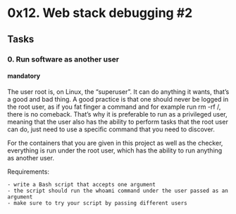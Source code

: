 # 0x12. Web stack debugging #2
## Tasks
### 0. Run software as another user
#### mandatory

The user root is, on Linux, the “superuser”. It can do anything it wants, that’s a good and bad thing. A good practice is that one should never be logged in the root user, as if you fat finger a command and for example run rm -rf /, there is no comeback. That’s why it is preferable to run as a privileged user, meaning that the user also has the ability to perform tasks that the root user can do, just need to use a specific command that you need to discover.

For the containers that you are given in this project as well as the checker, everything is run under the root user, which has the ability to run anything as another user.

Requirements:

    - write a Bash script that accepts one argument
    - the script should run the whoami command under the user passed as an argument
    - make sure to try your script by passing different users

